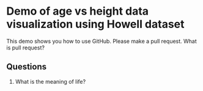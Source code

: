 # Demo of age vs height data visualization using Howell dataset

This demo shows you how to use GitHub. Please make a pull request.
What is pull request?

## Questions

1. What is the meaning of life?
